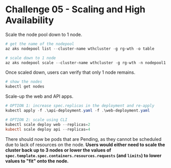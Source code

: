 # Challenge 05 - Scaling and High Availability

Scale the node pool down to 1 node.

```powershell
# get the name of the nodepool
az aks nodepool list --cluster-name wthcluster -g rg-wth -o table

# scale down to 1 node
az aks nodepool scale --cluster-name wthcluster -g rg-wth -n nodepool1 -c 1
```

Once scaled down, users can verify that only 1 node remains.

```powershell
# show the nodes
kubectl get nodes
```

Scale-up the web and API apps.
```powershell
# OPTION 1: increase spec.replicas in the deployment and re-apply
kubectl apply -f .\api-deployment.yaml -f .\web-deployment.yaml

# OPTION 2: scale using CLI
kubectl scale deploy web --replicas=2
kubectl scale deploy api --replicas=4
```

There should now be pods that are Pending, as they cannot be scheduled due to lack of resources on the node. **Users would either need to scale the cluster back up to 3 nodes or lower the values of `spec.template.spec.containers.resources.requests` (and `limits`) to lower values to "fit" onto the node.**